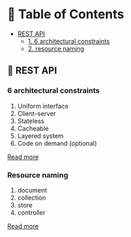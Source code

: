 # 📘 Table of Contents

- [REST API](#-rest-api)
    - [1. 6 architectural constraints](#6-architectural-constraints)
    - [2. resource naming](#-resource-naming)

## 📘 REST API
### 6 architectural constraints
1. Uniform interface
2. Client–server
3. Stateless
4. Cacheable
5. Layered system
6. Code on demand (optional)

[Read more](https://restfulapi.net/rest-architectural-constraints/)

### Resource naming
1. document
2. collection
3. store
4. controller

[Read more](https://restfulapi.net/resource-naming/)
